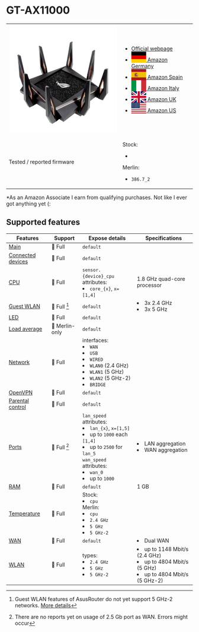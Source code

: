 # GT-AX11000

<table>
<tr><td><img src="/devices/GT-AX11000.png" width="300"></td><td>

- [Official webpage](https://rog.asus.com/us/networking/rog-rapture-gt-ax11000-model/)
- [<img src="/flags/de.svg" height="30" style="vertical-align:bottom;" alt="Germany"> Amazon Germany](https://amzn.to/3WXOQ0A)
- [<img src="/flags/es.svg" height="30" style="vertical-align:bottom;" alt="Spain"> Amazon Spain](https://amzn.to/3hD6Pcr)
- [<img src="/flags/it.svg" height="30" style="vertical-align:bottom;" alt="Italy"> Amazon Italy](https://amzn.to/3WYpgZi)
- [<img src="/flags/gb.svg" height="30" style="vertical-align:bottom;" alt="UK"> Amazon UK](https://amzn.to/3tpXU0s)
- [<img src="/flags/us.svg" height="30" style="vertical-align:bottom;" alt="USA"> Amazon US](https://amzn.to/3tqS7YI)
</td></tr>
<tr><td>Tested / reported firmware</td><td>

Stock:
- ` `

Merlin:
- `386.7_2`
</td></tr>
</table>

*As an Amazon Associate I earn from qualifying purchases. Not like I ever got anything yet (:

## Supported features

|Features|Support|Expose details|Specifications|
|--------|-------|--------------|--------------|
|[Main](/features/0_main.md)|:green_heart: Full|`default`|
|[Connected devices](/features/connected-devices.md)|:green_heart: Full|`default`|
|[CPU](/features/cpu.md)|:green_heart: Full|`sensor.{device}_cpu` attributes:<li>`core_{x}`, `x=[1,4]`</li>|1.8 GHz quad-core processor|
|[Guest WLAN](/features/guest-wlan.md)|:green_heart: Full [^gwlan]|`default`|<li>3x 2.4 GHz</li><li>3x 5 GHz</li>|
|[LED](/features/led.md)|:green_heart: Full|`default`|
|[Load average](/features/load-average.md)|:yellow_heart: Merlin-only|`default`|
|[Network](/features/network.md)|:green_heart: Full|interfaces:<li>`WAN`</li><li>`USB`</li><li>`WIRED`</li><li>`WLAN0` (2.4 GHz)</li><li>`WLAN1` (5 GHz)</li><li>`WLAN2` (5 GHz-2)</li><li>`BRIDGE`</li>|
|[OpenVPN](/features/openvpn.md)|:green_heart: Full|`default`|
|[Parental control](/features/parental-control.md)|:green_heart: Full|`default`|
|[Ports](/features/ports.md)|:green_heart: Full [^wan25]|`lan_speed` attributes:<li>`lan_{x}`, `x=[1,5]`</li><li>up to `1000` each `[1,4]`</li><li>up to `2500` for `lan_5`</li>`wan_speed` attributes:<li>`wan_0`</li><li>up to `1000`</li>|<li>LAN aggregation</li><li>WAN aggregation</li>|
|[RAM](/features/ram.md)|:green_heart: Full|`default`|1 GB|
|[Temperature](/features/temperature.md)|:green_heart: Full|Stock:<li>`cpu`</li>Merlin:<li>`cpu`</li><li>`2.4 GHz`</li><li>`5 GHz`</li><li>`5 GHz-2`</li>|
|[WAN](/features/wan.md)|:green_heart: Full|`default`|<li>Dual WAN</li>|
|[WLAN](/features/wlan.md)|:green_heart: Full|types:<li>`2.4 GHz`</li><li>`5 GHz`</li><li>`5 GHz-2`</li>|<li>up to 1148 Mbit/s (2.4 GHz)</li><li>up to 4804 Mbit/s (5 GHz)</li><li>up to 4804 Mbit/s (5 GHz-2)</li>|

[^gwlan]: Guest WLAN features of AsusRouter do not yet support 5 GHz-2 networks. [More details](/guide/faq/#support-for-5-ghz-2-and-6-ghz-guest-wlans)
[^wan25]: There are no reports yet on usage of 2.5 Gb port as WAN. Errors might occur
